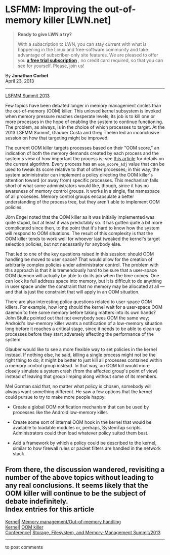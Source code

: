# LSFMM: Improving the out-of-memory killer [LWN.net]

> **Ready to give LWN a try?**
> 
> With a subscription to LWN, you can stay current with what is happening in the Linux and free-software community and take advantage of subscriber-only site features. We are pleased to offer you **[a free trial subscription](https://lwn.net/Promo/nst-trial/claim)** , no credit card required, so that you can see for yourself. Please, join us! 

By **Jonathan Corbet**  
April 23, 2013 

* * *

[LSFMM Summit 2013](/Articles/LSFMM2013/)

Few topics have been debated longer in memory management circles than the out-of-memory (OOM) killer. This unloved kernel subsystem is invoked when memory pressure reaches desperate levels; its job is to kill one or more processes in the hope of enabling the system to continue functioning. The problem, as always, is in the choice of which processes to target. At the 2013 LSFMM Summit, Glauber Costa and Greg Thelen led an inconclusive session on how that targeting might be improved. 

The current OOM killer targets processes based on their "OOM score," an indication of both the memory demands created by each process and the system's view of how important the process is; see [this article](/Articles/391222/) for details on the current algorithm. Every process has an `oom_score_adj` value that can be used to tweak its score relative to that of other processes; in this way, the system administrator can implement a policy directing the OOM killer's attention toward (or away from) specific processes. This mechanism falls short of what some administrators would like, though, since it has no awareness of memory control groups. It works in a single, flat namespace of all processes. Memory control groups encapsulate a better understanding of the process tree, but they aren't able to implement OOM policies. 

Jörn Engel noted that the OOM killer as it was initially implemented was quite stupid, but at least it was predictably so. It has gotten quite a bit more complicated since then, to the point that it's hard to know how the system will respond to OOM situations. The result of this complexity is that the OOM killer tends to work well for whoever last tweaked the kernel's target selection policies, but not necessarily for anybody else. 

That led to one of the key questions raised in this session: should OOM handling be moved to user space? That would allow for the creation of arbitrarily complex policies under administrator control. The problem with this approach is that it is tremendously hard to be sure that a user-space OOM daemon will actually be able to do its job when the time comes. One can lock its full address space into memory, but it is difficult to do anything in user space under the constraint that no memory may be allocated at all — and that is just the constraint that will apply in an OOM situation. 

There are also interesting policy questions related to user-space OOM killers. For example, how long should the kernel wait for a user-space OOM daemon to free some memory before taking matters into its own hands? John Stultz pointed out that not everybody sees OOM the same way; Android's low-memory killer wants a notification of a low-memory situation long before it reaches a critical stage, since it needs to be able to clean up processes before they start adversely affecting the performance of the system. 

Glauber would like to see a more flexible way to set policies in the kernel instead. If nothing else, he said, killing a single process might not be the right thing to do; it might be better to just kill all processes contained within a memory control group instead. In that way, an OOM kill would more closely simulate a system crash (from the affected group's point of view) instead of leaving that group limping along without some of its members. 

Mel Gorman said that, no matter what policy is chosen, somebody will always want something different. He saw a few options that the kernel could pursue to try to make more people happy: 

  * Create a global OOM notification mechanism that can be used by processes like the Android low-memory killer. 

  * Create some sort of internal OOM hook in the kernel that would be available to loadable modules or, perhaps, SystemTap scripts. Administrators could then load whatever policy suited them best. 

  * Add a framework by which a policy could be described to the kernel, similar to how firewall rules or packet filters are handled in the network stack. 




From there, the discussion wandered, revisiting a number of the above topics without leading to any real conclusions. It seems likely that the OOM killer will continue to be the subject of debate indefinitely.  
Index entries for this article  
---  
[Kernel](/Kernel/Index)| [Memory management/Out-of-memory handling](/Kernel/Index#Memory_management-Out-of-memory_handling)  
[Kernel](/Kernel/Index)| [OOM killer](/Kernel/Index#OOM_killer)  
[Conference](/Archives/ConferenceIndex/)| [Storage, Filesystem, and Memory-Management Summit/2013](/Archives/ConferenceIndex/#Storage_Filesystem_and_Memory-Management_Summit-2013)  
  


* * *

to post comments 
